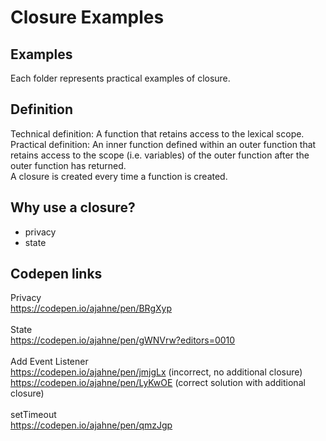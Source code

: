 # Closure Examples

## Examples
Each folder represents practical examples of closure.

## Definition
Technical definition: A function that retains access to the lexical scope.  
Practical definition: An inner function defined within an outer function that retains access to the scope (i.e. variables) of the outer function after the outer function has returned.  
A closure is created every time a function is created.

## Why use a closure?
- privacy
- state

## Codepen links
Privacy
<br>
https://codepen.io/ajahne/pen/BRgXyp
<br><br>
State
<br>
https://codepen.io/ajahne/pen/gWNVrw?editors=0010
<br><br>
Add Event Listener
<br>
https://codepen.io/ajahne/pen/jmjgLx (incorrect, no additional closure)
<br>
https://codepen.io/ajahne/pen/LyKwOE (correct solution with additional closure)
<br><br>
setTimeout
<br>
https://codepen.io/ajahne/pen/qmzJgp

